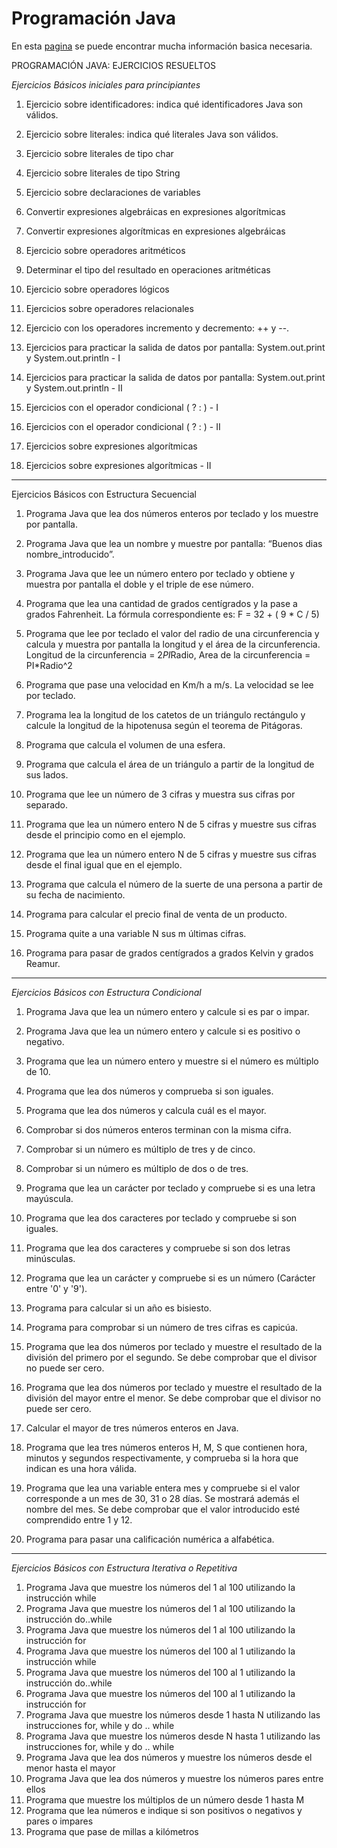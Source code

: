 # Programación Java

En esta [pagina](http://puntocomnoesunlenguaje.blogspot.com/p/ejercicios.html) se puede encontrar mucha información basica necesaria.

PROGRAMACIÓN JAVA: EJERCICIOS RESUELTOS

_Ejercicios Básicos iniciales para principiantes_

1. Ejercicio sobre identificadores: indica qué identificadores Java son válidos.

2. Ejercicio sobre literales: indica qué literales Java son válidos.

3. Ejercicio sobre literales de tipo char

4. Ejercicio sobre literales de tipo String

5. Ejercicio sobre declaraciones de variables

6. Convertir expresiones algebráicas en expresiones algorítmicas

7. Convertir expresiones algorítmicas en expresiones algebráicas

8. Ejercicio sobre operadores aritméticos

9. Determinar el tipo del resultado en operaciones aritméticas

10. Ejercicio sobre operadores lógicos

11. Ejercicios sobre operadores relacionales

12. Ejercicio con los operadores incremento y decremento: ++ y --.

13. Ejercicios para practicar la salida de datos por pantalla: System.out.print y System.out.println - I

14. Ejercicios para practicar la salida de datos por pantalla: System.out.print y System.out.println - II

15. Ejercicios con el operador condicional ( ? : ) - I

16. Ejercicios con el operador condicional ( ? : ) - II

17. Ejercicios sobre expresiones algorítmicas

18. Ejercicios sobre expresiones algorítmicas - II

---

Ejercicios Básicos con Estructura Secuencial

1. Programa Java que lea dos números enteros por teclado y los muestre por pantalla.

2. Programa Java que lea un nombre y muestre por pantalla: “Buenos dias nombre_introducido”.

3. Programa Java que lee un número entero por teclado y obtiene y muestra por pantalla el doble y el triple de ese número.

4. Programa que lea una cantidad de grados centígrados y la pase a grados Fahrenheit. La fórmula correspondiente es: F = 32 + ( 9 \* C / 5)

5. Programa que lee por teclado el valor del radio de una circunferencia y calcula y muestra por pantalla la longitud y el área de la circunferencia. Longitud de la circunferencia = 2*PI*Radio, Area de la circunferencia = PI\*Radio^2

6. Programa que pase una velocidad en Km/h a m/s. La velocidad se lee por teclado.

7. Programa lea la longitud de los catetos de un triángulo rectángulo y calcule la longitud de la hipotenusa según el teorema de Pitágoras.

8. Programa que calcula el volumen de una esfera.

9. Programa que calcula el área de un triángulo a partir de la longitud de sus lados.

10. Programa que lee un número de 3 cifras y muestra sus cifras por separado.

11. Programa que lea un número entero N de 5 cifras y muestre sus cifras desde el principio como en el ejemplo.

12. Programa que lea un número entero N de 5 cifras y muestre sus cifras desde el final igual que en el ejemplo.

13. Programa que calcula el número de la suerte de una persona a partir de su fecha de nacimiento.

14. Programa para calcular el precio final de venta de un producto.

15. Programa quite a una variable N sus m últimas cifras.

16. Programa para pasar de grados centígrados a grados Kelvin y grados Reamur.

---

_Ejercicios Básicos con Estructura Condicional_

1. Programa Java que lea un número entero y calcule si es par o impar.

2. Programa Java que lea un número entero y calcule si es positivo o negativo.

3. Programa que lea un número entero y muestre si el número es múltiplo de 10.

4. Programa que lea dos números y comprueba si son iguales.

5. Programa que lea dos números y calcula cuál es el mayor.

6. Comprobar si dos números enteros terminan con la misma cifra.

7. Comprobar si un número es múltiplo de tres y de cinco.

8. Comprobar si un número es múltiplo de dos o de tres.

9. Programa que lea un carácter por teclado y compruebe si es una letra mayúscula.

10. Programa que lea dos caracteres por teclado y compruebe si son iguales.

11. Programa que lea dos caracteres y compruebe si son dos letras minúsculas.

12. Programa que lea un carácter y compruebe si es un número (Carácter entre '0' y '9').

13. Programa para calcular si un año es bisiesto.

14. Programa para comprobar si un número de tres cifras es capicúa.

15. Programa que lea dos números por teclado y muestre el resultado de la división del primero por el segundo. Se debe comprobar que el divisor no puede ser cero.

16. Programa que lea dos números por teclado y muestre el resultado de la división del mayor entre el menor. Se debe comprobar que el divisor no puede ser cero.

17. Calcular el mayor de tres números enteros en Java.

18. Programa que lea tres números enteros H, M, S que contienen hora, minutos y segundos respectivamente, y comprueba si la hora que indican es una hora válida.

19. Programa que lea una variable entera mes y compruebe si el valor corresponde a un mes de 30, 31 o 28 días. Se mostrará además el nombre del mes. Se debe comprobar que el valor introducido esté comprendido entre 1 y 12.

20. Programa para pasar una calificación numérica a alfabética.

---

_Ejercicios Básicos con Estructura Iterativa o Repetitiva_

1. Programa Java que muestre los números del 1 al 100 utilizando la instrucción while
2. Programa Java que muestre los números del 1 al 100 utilizando la instrucción do..while
3. Programa Java que muestre los números del 1 al 100 utilizando la instrucción for
4. Programa Java que muestre los números del 100 al 1 utilizando la instrucción while
5. Programa Java que muestre los números del 100 al 1 utilizando la instrucción do..while
6. Programa Java que muestre los números del 100 al 1 utilizando la instrucción for
7. Programa Java que muestre los números desde 1 hasta N utilizando las instrucciones for, while y do .. while
8. Programa Java que muestre los números desde N hasta 1 utilizando las instrucciones for, while y do .. while
9. Programa Java que lea dos números y muestre los números desde el menor hasta el mayor
10. Programa Java que lea dos números y muestre los números pares entre ellos
11. Programa que muestre los múltiplos de un número desde 1 hasta M
12. Programa que lea números e indique si son positivos o negativos y pares o impares
13. Programa que pase de millas a kilómetros
